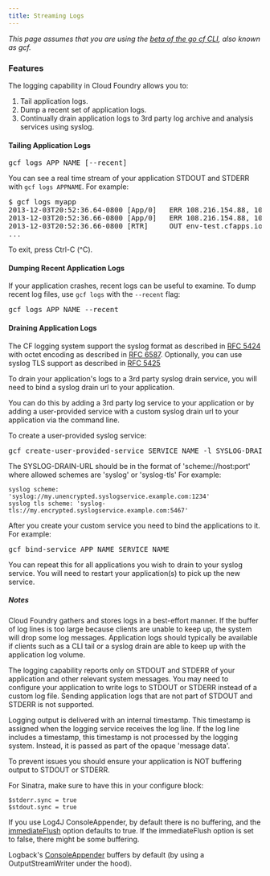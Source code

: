 ```yaml
---
title: Streaming Logs
---
```


_This page assumes that you are using the [beta of the go cf CLI](http://blog.cloudfoundry.com/2013/11/09/announcing-cloud-foundry-cf-v6/), also known as gcf._

### Features

The logging capability in Cloud Foundry allows you to:

1. Tail application logs.
1. Dump a recent set of application logs.
1. Continually drain application logs to 3rd party log archive and analysis
services using syslog.

#### Tailing Application Logs

<pre class="terminal">
gcf logs APP_NAME [--recent]
</pre>

You can see a real time stream of your application STDOUT and STDERR with `gcf
logs APPNAME`.
For example:

<pre class="terminal">
$ gcf logs myapp
2013-12-03T20:52:36.64-0800 [App/0]   ERR 108.216.154.88, 10.10.66.252 - - [04/Dec/2013 04:52:36] "GET / HTTP/1.1" 200 1358 0.0020
2013-12-03T20:52:36.66-0800 [App/0]   ERR 108.216.154.88, 10.10.66.252 - - [04/Dec/2013 04:52:36] "GET / HTTP/1.1" 200 1358 0.0288
2013-12-03T20:52:36.66-0800 [RTR]     OUT env-test.cfapps.io - [04/12/2013:04:52:36 +0000] "GET / HTTP/1.1" 200 1358 "-" "Mozilla/5.0 (Macintosh; Intel Mac OS X 10_8_5) AppleWebKit/537.36 (KHTML, like Gecko) Chrome/31.0.1650.57 Safari/537.36" 10.10.66.252:48779 response_time:0.067069415 app_id:c66ecb53-5aff-4f7d-b7a4-b0143c4b6ade
...
</pre>

To exit, press Ctrl-C (^C).

#### Dumping Recent Application Logs

If your application crashes, recent logs can be useful to examine.
To dump recent log files, use `gcf logs` with the `--recent` flag:

<pre class="terminal">
gcf logs APP_NAME --recent
</pre>

#### Draining Application Logs

The CF logging system support the syslog format as described in [RFC 5424](http://tools.ietf.org/html/rfc5424) with octet encoding as described in
[RFC 6587](http://tools.ietf.org/html/rfc6587).
Optionally, you can use syslog TLS support as described in [RFC 5425](http://tools.ietf.org/html/rfc5425)

To drain your application's logs to a 3rd party syslog drain service, you will
need to bind a syslog drain url to your application.

You can do this by adding a 3rd party log service to your application or by
adding a user-provided service with a custom syslog drain url to your application
via the command line.

To create a user-provided syslog service:

<pre class="terminal">
gcf create-user-provided-service SERVICE_NAME -l SYSLOG-DRAIN-URL
</pre>

The SYSLOG-DRAIN-URL should be in the format of 'scheme://host:port' where
allowed schemes are 'syslog' or 'syslog-tls' For example:

    syslog scheme:     'syslog://my.unencrypted.syslogservice.example.com:1234'
    syslog tls scheme: 'syslog-tls://my.encrypted.syslogservice.example.com:5467'

After you create your custom service you need to bind the applications to it.
For example:

<pre class="terminal">
gcf bind-service APP_NAME SERVICE_NAME
</pre>

You can repeat this for all applications you wish to drain to your syslog
service.
You will need to restart your application(s) to pick up the new service.

##### Notes
Cloud Foundry gathers and stores logs in a best-effort manner.
If the buffer of log lines is too large because clients are unable to keep up,
the system will drop some log messages.
Application logs should typically be available if clients such as a CLI tail or
a syslog drain are able to keep up with the application log volume.

The logging capability reports only on STDOUT and STDERR of your application and
other relevant system messages.
You may need to configure your application to write logs to STDOUT or STDERR
instead of a custom log file.
Sending application logs that are not part of STDOUT and STDERR is not
supported.

Logging output is delivered with an internal timestamp.
This timestamp is assigned when the logging service receives the log line.
If the log line includes a timestamp, this timestamp is not processed by the
logging system.
Instead, it is passed as part of the opaque 'message data'.

To prevent issues you should ensure your application is NOT buffering output to
STDOUT or STDERR.

For Sinatra, make sure to have this in your configure block:

    $stderr.sync = true
    $stdout.sync = true

If you use Log4J ConsoleAppender, by default there is no buffering, and the
[immediateFlush](http://logging.apache.org/log4j/1.2/apidocs/org/apache/log4j/WriterAppender.html#immediateFlush) option defaults to true.
If the immediateFlush option is set to false, there might be some buffering.

Logback's [ConsoleAppender](http://logback.qos.ch/manual/appenders.html#ConsoleAppender)
buffers by default (by using a OutputStreamWriter under the hood).